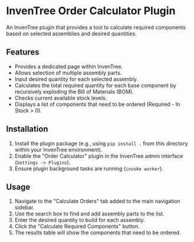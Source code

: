 # InvenTree Order Calculator Plugin

An InvenTree plugin that provides a tool to calculate required components based on selected assemblies and desired quantities.

## Features

*   Provides a dedicated page within InvenTree.
*   Allows selection of multiple assembly parts.
*   Input desired quantity for each selected assembly.
*   Calculates the total required quantity for each base component by recursively exploding the Bill of Materials (BOM).
*   Checks current available stock levels.
*   Displays a list of components that need to be ordered (Required - In Stock > 0).

## Installation

1.  Install the plugin package (e.g., using `pip install .` from this directory within your InvenTree environment).
2.  Enable the "Order Calculator" plugin in the InvenTree admin interface (`Settings -> Plugins`).
3.  Ensure plugin background tasks are running (`invoke worker`).

## Usage

1.  Navigate to the "Calculate Orders" tab added to the main navigation sidebar.
2.  Use the search box to find and add assembly parts to the list.
3.  Enter the desired quantity to build for each assembly.
4.  Click the "Calculate Required Components" button.
5.  The results table will show the components that need to be ordered.
